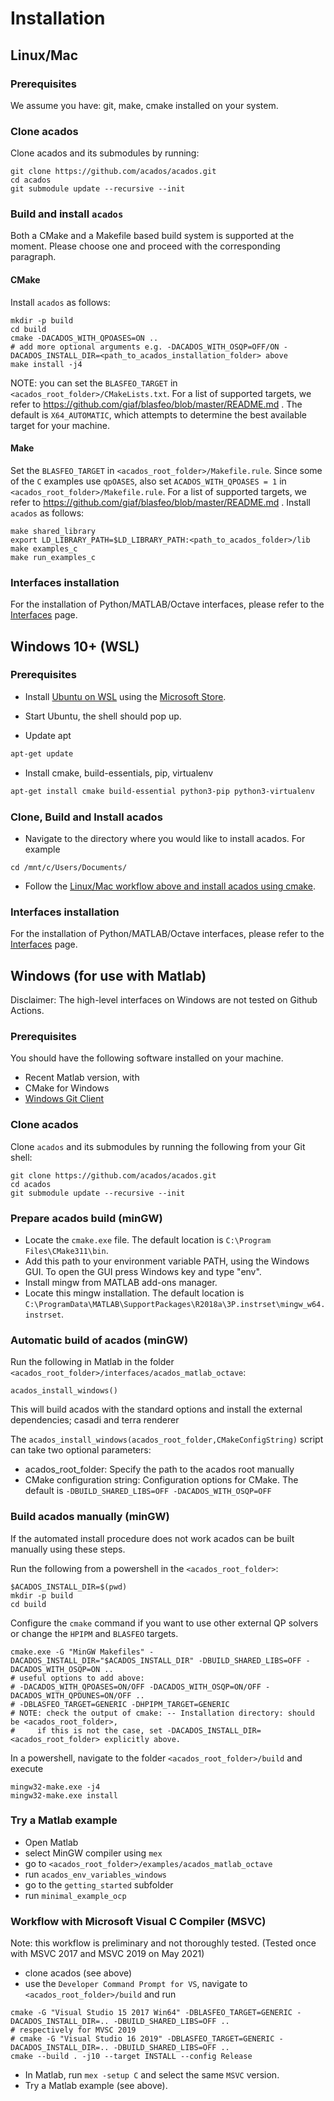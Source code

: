 # Installation

## Linux/Mac

### Prerequisites
We assume you have: git, make, cmake installed on your system.

### Clone acados
Clone acados and its submodules by running:
```
git clone https://github.com/acados/acados.git
cd acados
git submodule update --recursive --init
```

### Build and install `acados`
Both a CMake and a Makefile based build system is supported at the moment.
Please choose one and proceed with the corresponding paragraph.

#### **CMake**
Install `acados` as follows:
```
mkdir -p build
cd build
cmake -DACADOS_WITH_QPOASES=ON ..
# add more optional arguments e.g. -DACADOS_WITH_OSQP=OFF/ON -DACADOS_INSTALL_DIR=<path_to_acados_installation_folder> above
make install -j4
```
NOTE: you can set the `BLASFEO_TARGET` in `<acados_root_folder>/CMakeLists.txt`.
For a list of supported targets, we refer to https://github.com/giaf/blasfeo/blob/master/README.md .
The default is `X64_AUTOMATIC`, which attempts to determine the best available target for your machine.

#### **Make**
Set the `BLASFEO_TARGET` in `<acados_root_folder>/Makefile.rule`.
Since some of the `C` examples use `qpOASES`, also set `ACADOS_WITH_QPOASES = 1` in  `<acados_root_folder>/Makefile.rule`.
For a list of supported targets, we refer to https://github.com/giaf/blasfeo/blob/master/README.md .
Install `acados` as follows:
```
make shared_library
export LD_LIBRARY_PATH=$LD_LIBRARY_PATH:<path_to_acados_folder>/lib
make examples_c
make run_examples_c
```

### Interfaces installation
For the installation of Python/MATLAB/Octave interfaces, please refer to the [Interfaces](../interfaces/index.md) page.

## Windows 10+ (WSL)

### Prerequisites

- Install [Ubuntu on WSL](https://ubuntu.com/wsl) using the [Microsoft Store](https://apps.microsoft.com/store/detail/ubuntu/9PDXGNCFSCZV). 

- Start Ubuntu, the shell should pop up.

- Update apt

```bash
apt-get update
```

- Install cmake, build-essentials, pip, virtualenv

```bash
apt-get install cmake build-essential python3-pip python3-virtualenv
```

### Clone, Build and Install acados

- Navigate to the directory where you would like to install acados. For example

```
cd /mnt/c/Users/Documents/
```

- Follow the [Linux/Mac workflow above and install acados using cmake](#linux-mac).

### Interfaces installation

For the installation of Python/MATLAB/Octave interfaces, please refer to the [Interfaces](../interfaces/index.md) page.

## Windows (for use with Matlab)

Disclaimer: The high-level interfaces on Windows are not tested on Github Actions.

### Prerequisites
You should have the following software installed on your machine.
- Recent Matlab version, with 
- CMake for Windows
- [Windows Git Client](https://git-scm.com/download/win)

### Clone acados
Clone `acados` and its submodules by running the following from your Git shell:
```
git clone https://github.com/acados/acados.git
cd acados
git submodule update --recursive --init
```

### Prepare acados build (minGW)
- Locate the `cmake.exe` file. The default location is `C:\Program Files\CMake311\bin`.
- Add this path to your environment variable PATH, using the Windows GUI. To open the GUI press Windows key and type "env".
- Install mingw from MATLAB add-ons manager.
- Locate this mingw installation. The default location is `C:\ProgramData\MATLAB\SupportPackages\R2018a\3P.instrset\mingw_w64.instrset`.

### Automatic build of acados (minGW)
Run the following in Matlab in the folder `<acados_root_folder>/interfaces/acados_matlab_octave`:
```
acados_install_windows()
```

This will build acados with the standard options and install the external dependencies; casadi and terra renderer

The `acados_install_windows(acados_root_folder,CMakeConfigString)` script can take two optional parameters:
- acados_root_folder: Specify the path to the acados root manually
- CMake configuration string: Configuration options for CMake. The default is `-DBUILD_SHARED_LIBS=OFF -DACADOS_WITH_OSQP=OFF`

### Build acados manually (minGW)
If the automated install procedure does not work acados can be built manually using these steps.

Run the following from a powershell in the `<acados_root_folder>`:
```
$ACADOS_INSTALL_DIR=$(pwd)
mkdir -p build
cd build
```

Configure the `cmake` command if you want to use other external QP solvers or change the `HPIPM` and `BLASFEO` targets.
```
cmake.exe -G "MinGW Makefiles" -DACADOS_INSTALL_DIR="$ACADOS_INSTALL_DIR" -DBUILD_SHARED_LIBS=OFF -DACADOS_WITH_OSQP=ON ..
# useful options to add above:
# -DACADOS_WITH_QPOASES=ON/OFF -DACADOS_WITH_OSQP=ON/OFF -DACADOS_WITH_QPDUNES=ON/OFF ..
# -DBLASFEO_TARGET=GENERIC -DHPIPM_TARGET=GENERIC
# NOTE: check the output of cmake: -- Installation directory: should be <acados_root_folder>,
#     if this is not the case, set -DACADOS_INSTALL_DIR=<acados_root_folder> explicitly above.
```

In a powershell, navigate to the folder `<acados_root_folder>/build` and execute
```
mingw32-make.exe -j4
mingw32-make.exe install
```

### Try a Matlab example
- Open Matlab
- select MinGW compiler using `mex`
- go to `<acados_root_folder>/examples/acados_matlab_octave`
- run `acados_env_variables_windows`
- go to the `getting_started` subfolder
- run `minimal_example_ocp`

### Workflow with Microsoft Visual C Compiler (MSVC)
Note: this workflow is preliminary and not thoroughly tested.
(Tested once with MSVC 2017 and MSVC 2019 on May 2021)

- clone acados (see above)
- use the `Developer Command Prompt for VS`, navigate to `<acados_root_folder>/build` and run
```
cmake -G "Visual Studio 15 2017 Win64" -DBLASFEO_TARGET=GENERIC -DACADOS_INSTALL_DIR=.. -DBUILD_SHARED_LIBS=OFF ..
# respectively for MVSC 2019
# cmake -G "Visual Studio 16 2019" -DBLASFEO_TARGET=GENERIC -DACADOS_INSTALL_DIR=.. -DBUILD_SHARED_LIBS=OFF ..
cmake --build . -j10 --target INSTALL --config Release
```
- In Matlab, run `mex -setup C` and select the same `MSVC` version.
- Try a Matlab example (see above).
